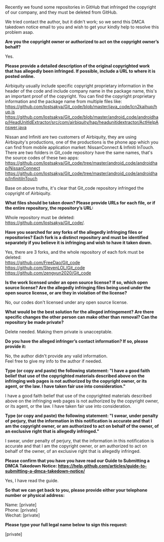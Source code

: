Recently we found some repositories in GitHub that infringed the copyright of our company, and they must be deleted from GitHub.

We tried contact the author, but it didn't work; so we send this DMCA takedown notice email to you and wish to get your kindly help to resolve this problem asap.

**Are you the copyright owner or authorized to act on the copyright owner’s behalf?**

Yes.

**Please provide a detailed description of the original copyrighted work that has allegedly been infringed. If possible, include a URL to where it is posted online.**

Airbiquity usually include specific copyright proprietary information in the header of the code and include company name in the package name, this's an important proof of the copyright. You can find the copyright proprietary information and the package name from multiple files like:  
https://github.com/lostsakya/Git_code/blob/master/java_code/lcn2kaihup/hup.js  
https://github.com/lostsakya/Git_code/blob/master/android_code/androidhap/HeadUnitIdExtractor/src/com/airbiquity/hap/headunitidextractor/ActHelpAnswer.java

Nissan and Infiniti are two customers of Airbiquity, they are using Airbiquity's productions, one of the productions is the phone app which you can find from mobile application market: NissanConnect & Infiniti InTouch. There are two folders in Git_code repository have the same names, that's the source codes of these two apps:  
https://github.com/lostsakya/Git_code/tree/master/android_code/androidhap/NissanConnect  
https://github.com/lostsakya/Git_code/tree/master/android_code/androidhap/InfinitiInTouch

Base on above truths, it's clear that Git_code repository infringed the copyright of Airbiquity.

**What files should be taken down? Please provide URLs for each file, or if the entire repository, the repository’s URL:**

Whole repository must be deleted:  
https://github.com/lostsakya/Git_code/.

**Have you searched for any forks of the allegedly infringing files or repositories? Each fork is a distinct repository and must be identified separately if you believe it is infringing and wish to have it taken down.**

Yes, there are 3 forks, and the whole repository of each fork must be deleted:  
https://github.com/FreeDao/Git_code  
https://github.com/StevenLOL/Git_code  
https://github.com/zengyun2020/Git_code

**Is the work licensed under an open source license? If so, which open source license? Are the allegedly infringing files being used under the open source license, or are they in violation of the license?**

No, our codes don't licensed under any open source license.

**What would be the best solution for the alleged infringement? Are there specific changes the other person can make other than removal? Can the repository be made private?**

Delete needed. Making them private is unacceptable.

**Do you have the alleged infringer’s contact information? If so, please provide it:**

No, the author didn't provide any valid information.  
Feel free to give my info to the author if needed.

**Type (or copy and paste) the following statement: "I have a good faith belief that use of the copyrighted materials described above on the infringing web pages is not authorized by the copyright owner, or its agent, or the law. I have taken fair use into consideration."**

I have a good faith belief that use of the copyrighted materials described above on the infringing web pages is not authorized by the copyright owner, or its agent, or the law. I have taken fair use into consideration.

**Type (or copy and paste) the following statement: "I swear, under penalty of perjury, that the information in this notification is accurate and that I am the copyright owner, or am authorized to act on behalf of the owner, of an exclusive right that is allegedly infringed."**

I swear, under penalty of perjury, that the information in this notification is accurate and that I am the copyright owner, or am authorized to act on behalf of the owner, of an exclusive right that is allegedly infringed.

**Please confirm that you have you have read our Guide to Submitting a DMCA Takedown Notice: https://help.github.com/articles/guide-to-submitting-a-dmca-takedown-notice/**

Yes, I have read the guide.

**So that we can get back to you, please provide either your telephone number or physical address:**

Name: [private]  
Phone: [private]  
Wechat: [private]

**Please type your full legal name below to sign this request:**

[private]
